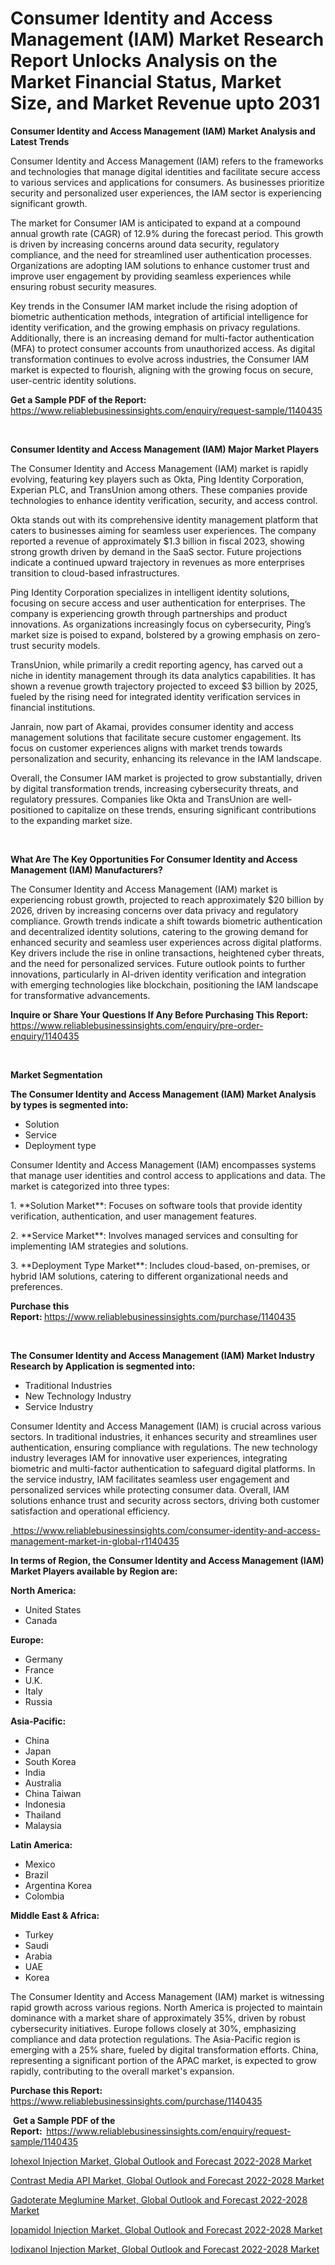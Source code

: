 <p><h1>Consumer Identity and Access Management (IAM) Market Research Report Unlocks Analysis on the Market Financial Status, Market Size, and Market Revenue upto 2031</h1></p><p><strong>Consumer Identity and Access Management (IAM) Market Analysis and Latest Trends</strong></p>
<p><p>Consumer Identity and Access Management (IAM) refers to the frameworks and technologies that manage digital identities and facilitate secure access to various services and applications for consumers. As businesses prioritize security and personalized user experiences, the IAM sector is experiencing significant growth. </p><p>The market for Consumer IAM is anticipated to expand at a compound annual growth rate (CAGR) of 12.9% during the forecast period. This growth is driven by increasing concerns around data security, regulatory compliance, and the need for streamlined user authentication processes. Organizations are adopting IAM solutions to enhance customer trust and improve user engagement by providing seamless experiences while ensuring robust security measures.</p><p>Key trends in the Consumer IAM market include the rising adoption of biometric authentication methods, integration of artificial intelligence for identity verification, and the growing emphasis on privacy regulations. Additionally, there is an increasing demand for multi-factor authentication (MFA) to protect consumer accounts from unauthorized access. As digital transformation continues to evolve across industries, the Consumer IAM market is expected to flourish, aligning with the growing focus on secure, user-centric identity solutions.</p></p>
<p><strong>Get a Sample PDF of the Report:&nbsp;</strong> <a href="https://www.reliablebusinessinsights.com/enquiry/request-sample/1140435?utm_campaign=1358&utm_medium=2&utm_source=Github&utm_content=ia&utm_term=14102024&utm_id=consumer-identity-and-access-management-iam">https://www.reliablebusinessinsights.com/enquiry/request-sample/1140435</a></p>
<p>&nbsp;</p>
<p><strong>Consumer Identity and Access Management (IAM) Major Market Players</strong></p>
<p><p>The Consumer Identity and Access Management (IAM) market is rapidly evolving, featuring key players such as Okta, Ping Identity Corporation, Experian PLC, and TransUnion among others. These companies provide technologies to enhance identity verification, security, and access control.</p><p>Okta stands out with its comprehensive identity management platform that caters to businesses aiming for seamless user experiences. The company reported a revenue of approximately $1.3 billion in fiscal 2023, showing strong growth driven by demand in the SaaS sector. Future projections indicate a continued upward trajectory in revenues as more enterprises transition to cloud-based infrastructures.</p><p>Ping Identity Corporation specializes in intelligent identity solutions, focusing on secure access and user authentication for enterprises. The company is experiencing growth through partnerships and product innovations. As organizations increasingly focus on cybersecurity, Ping’s market size is poised to expand, bolstered by a growing emphasis on zero-trust security models.</p><p>TransUnion, while primarily a credit reporting agency, has carved out a niche in identity management through its data analytics capabilities. It has shown a revenue growth trajectory projected to exceed $3 billion by 2025, fueled by the rising need for integrated identity verification services in financial institutions.</p><p>Janrain, now part of Akamai, provides consumer identity and access management solutions that facilitate secure customer engagement. Its focus on customer experiences aligns with market trends towards personalization and security, enhancing its relevance in the IAM landscape.</p><p>Overall, the Consumer IAM market is projected to grow substantially, driven by digital transformation trends, increasing cybersecurity threats, and regulatory pressures. Companies like Okta and TransUnion are well-positioned to capitalize on these trends, ensuring significant contributions to the expanding market size.</p></p>
<p>&nbsp;</p>
<p><strong>What Are The Key Opportunities For Consumer Identity and Access Management (IAM) Manufacturers?</strong></p>
<p><p>The Consumer Identity and Access Management (IAM) market is experiencing robust growth, projected to reach approximately $20 billion by 2026, driven by increasing concerns over data privacy and regulatory compliance. Growth trends indicate a shift towards biometric authentication and decentralized identity solutions, catering to the growing demand for enhanced security and seamless user experiences across digital platforms. Key drivers include the rise in online transactions, heightened cyber threats, and the need for personalized services. Future outlook points to further innovations, particularly in AI-driven identity verification and integration with emerging technologies like blockchain, positioning the IAM landscape for transformative advancements.</p></p>
<p><strong>Inquire or Share Your Questions If Any Before Purchasing This Report:</strong> <a href="https://www.reliablebusinessinsights.com/enquiry/pre-order-enquiry/1140435?utm_campaign=1358&utm_medium=2&utm_source=Github&utm_content=ia&utm_term=14102024&utm_id=consumer-identity-and-access-management-iam">https://www.reliablebusinessinsights.com/enquiry/pre-order-enquiry/1140435</a></p>
<p>&nbsp;</p>
<p><strong>Market Segmentation</strong></p>
<p><strong>The Consumer Identity and Access Management (IAM) Market Analysis by types is segmented into:</strong></p>
<p><ul><li>Solution</li><li>Service</li><li>Deployment type</li></ul></p>
<p><p>Consumer Identity and Access Management (IAM) encompasses systems that manage user identities and control access to applications and data. The market is categorized into three types: </p><p>1. **Solution Market**: Focuses on software tools that provide identity verification, authentication, and user management features.</p><p>2. **Service Market**: Involves managed services and consulting for implementing IAM strategies and solutions.</p><p>3. **Deployment Type Market**: Includes cloud-based, on-premises, or hybrid IAM solutions, catering to different organizational needs and preferences.</p></p>
<p><strong>Purchase this Report:&nbsp;</strong><a href="https://www.reliablebusinessinsights.com/purchase/1140435?utm_campaign=1358&utm_medium=2&utm_source=Github&utm_content=ia&utm_term=14102024&utm_id=consumer-identity-and-access-management-iam">https://www.reliablebusinessinsights.com/purchase/1140435</a></p>
<p>&nbsp;</p>
<p><strong>The Consumer Identity and Access Management (IAM) Market Industry Research by Application is segmented into:</strong></p>
<p><ul><li>Traditional Industries</li><li>New Technology Industry</li><li>Service Industry</li></ul></p>
<p><p>Consumer Identity and Access Management (IAM) is crucial across various sectors. In traditional industries, it enhances security and streamlines user authentication, ensuring compliance with regulations. The new technology industry leverages IAM for innovative user experiences, integrating biometric and multi-factor authentication to safeguard digital platforms. In the service industry, IAM facilitates seamless user engagement and personalized services while protecting consumer data. Overall, IAM solutions enhance trust and security across sectors, driving both customer satisfaction and operational efficiency.</p></p>
<p><a href="https://www.reliablebusinessinsights.com/consumer-identity-and-access-management-market-in-global-r1140435?utm_campaign=1358&utm_medium=2&utm_source=Github&utm_content=ia&utm_term=14102024&utm_id=consumer-identity-and-access-management-iam">&nbsp;https://www.reliablebusinessinsights.com/consumer-identity-and-access-management-market-in-global-r1140435</a></p>
<p><strong>In terms of Region, the Consumer Identity and Access Management (IAM) Market Players available by Region are:</strong></p>
<p>
    <p> <strong> North America: </strong>
        <ul>
            <li>United States</li>
            <li>Canada</li>
        </ul>
        </p> 
    <p> <strong> Europe: </strong>
        <ul>
            <li>Germany</li>
            <li>France</li>
            <li>U.K.</li>
            <li>Italy</li>
            <li>Russia</li>
        </ul>
        </p> 
    <p> <strong> Asia-Pacific: </strong>
        <ul>
            <li>China</li>
            <li>Japan</li>
            <li>South Korea</li>
            <li>India</li>
            <li>Australia</li>
            <li>China Taiwan</li>
            <li>Indonesia</li>
            <li>Thailand</li>
            <li>Malaysia</li>
        </ul>
        </p> 
    <p> <strong> Latin America: </strong>
        <ul>
            <li>Mexico</li>
            <li>Brazil</li>
            <li>Argentina Korea</li>
            <li>Colombia</li>
        </ul>
        </p> 
    <p> <strong> Middle East & Africa: </strong>
        <ul>
            <li>Turkey</li>
            <li>Saudi</li>
            <li>Arabia</li>
            <li>UAE</li>
            <li>Korea</li>
        </ul>
    </p>
    </p>
<p><p>The Consumer Identity and Access Management (IAM) market is witnessing rapid growth across various regions. North America is projected to maintain dominance with a market share of approximately 35%, driven by robust cybersecurity initiatives. Europe follows closely at 30%, emphasizing compliance and data protection regulations. The Asia-Pacific region is emerging with a 25% share, fueled by digital transformation efforts. China, representing a significant portion of the APAC market, is expected to grow rapidly, contributing to the overall market's expansion.</p></p>
<p><strong>Purchase this Report: </strong><a href="https://www.reliablebusinessinsights.com/purchase/1140435?utm_campaign=1358&utm_medium=2&utm_source=Github&utm_content=ia&utm_term=14102024&utm_id=consumer-identity-and-access-management-iam">https://www.reliablebusinessinsights.com/purchase/1140435</a></p>
<p>&nbsp;<strong>Get a Sample PDF of the Report:&nbsp;&nbsp;</strong><a href="https://www.reliablebusinessinsights.com/enquiry/request-sample/1140435?utm_campaign=1358&utm_medium=2&utm_source=Github&utm_content=ia&utm_term=14102024&utm_id=consumer-identity-and-access-management-iam">https://www.reliablebusinessinsights.com/enquiry/request-sample/1140435</a></p>
<p><strong></strong></p>
<p><p><a href="https://www.linkedin.com/pulse/iohexol-injection-market-global-outlook-forecast-2022-2028-3unyf?utm_campaign=1358&utm_medium=2&utm_source=Github&utm_content=ia&utm_term=14102024&utm_id=consumer-identity-and-access-management-iam">Iohexol Injection Market, Global Outlook and Forecast 2022-2028 Market</a></p><p><a href="https://www.linkedin.com/pulse/strategic-roadmap-global-contrast-media-api-market-outlook-forecast-gwhgf?trk=public_post_embed_feed-article-content&utm_campaign=1358&utm_medium=2&utm_source=Github&utm_content=ia&utm_term=14102024&utm_id=consumer-identity-and-access-management-iam">Contrast Media API Market, Global Outlook and Forecast 2022-2028 Market</a></p><p><a href="https://www.linkedin.com/pulse/opportunities-challenges-gadoterate-meglumine-market-global-outlook-pzvpf?trk=public_post_embed_feed-article-content&utm_campaign=1358&utm_medium=2&utm_source=Github&utm_content=ia&utm_term=14102024&utm_id=consumer-identity-and-access-management-iam">Gadoterate Meglumine Market, Global Outlook and Forecast 2022-2028 Market</a></p><p><a href="https://www.linkedin.com/pulse/global-iopamidol-injection-market-outlook-forecast-2022-2028-industry-kh5ne?utm_campaign=1358&utm_medium=2&utm_source=Github&utm_content=ia&utm_term=14102024&utm_id=consumer-identity-and-access-management-iam">Iopamidol Injection Market, Global Outlook and Forecast 2022-2028 Market</a></p><p><a href="https://www.linkedin.com/pulse/booming-iodixanol-injection-market-global-outlook-forecast-cntse?utm_campaign=1358&utm_medium=2&utm_source=Github&utm_content=ia&utm_term=14102024&utm_id=consumer-identity-and-access-management-iam">Iodixanol Injection Market, Global Outlook and Forecast 2022-2028 Market</a></p></p>